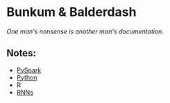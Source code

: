 # Bunkum & Balderdash
_One man's nonsense is another man's documentation._

## Notes:
- [PySpark](Pyspark.md)
- [Python](Python.md)
- R
- [RNNs](RNNs.md)
